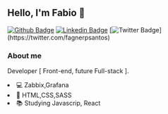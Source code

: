 ## Hello, I'm Fabio 👋

[![Github Badge](https://img.shields.io/badge/-Github-000?style=flat-square&logo=Github&logoColor=white&link=https://github.com/fabioaes)](https://github.com/fagnerpsantos)
[![Linkedin Badge](https://img.shields.io/badge/-LinkedIn-blue?style=flat-square&logo=Linkedin&logoColor=white&link=https://www.linkedin.com/in/fabio-santos-/)](https://www.linkedin.com/in/fagnerpsantos/)
[![Twitter Badge](https://img.shields.io/badge/-Twitter-1ca0f1?style=flat-square&labelColor=1ca0f1&logo=twitter&logoColor=white&link=https://twitter.com/fabiosanntos_)](https://twitter.com/fagnerpsantos)

### About me
 Developer [ Front-end, future Full-stack ].

  <li>💻 Zabbix,Grafana </li>
  <li>🏁 HTML,CSS,SASS</li>
  <li>📚 Studying Javascrip, React</li>
 </ul>
 
